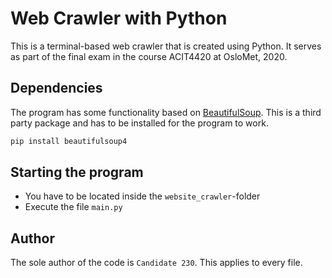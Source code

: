 # Web Crawler with Python

This is a terminal-based web crawler that is created using Python. It serves as part of the final exam in the course ACIT4420 at OsloMet, 2020.

## Dependencies

The program has some functionality based on [BeautifulSoup](https://pypi.org/project/beautifulsoup4/). This is a third party package and has to be installed for the program to work.

```bash
pip install beautifulsoup4
```

## Starting the program

- You have to be located inside the `website_crawler`-folder
- Execute the file `main.py`

## Author

The sole author of the code is `Candidate 230`. This applies to every file.
